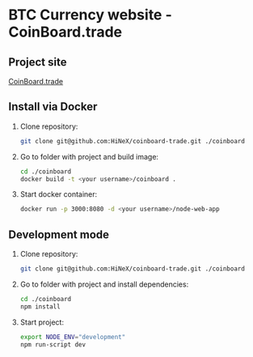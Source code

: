 BTC Currency website - CoinBoard.trade
==================================

## Project site
[CoinBoard.trade](https://coinboard.trade)

## Install via Docker
1. Clone repository:<br />
    ```bash
    git clone git@github.com:HiNeX/coinboard-trade.git ./coinboard
    ```
2. Go to folder with project and build image:<br />
    ```bash
    cd ./coinboard
    docker build -t <your username>/coinboard .
    ```
3. Start docker container:<br />
    ```bash
    docker run -p 3000:8080 -d <your username>/node-web-app
    ```

## Development mode
1. Clone repository:<br />
    ```bash
    git clone git@github.com:HiNeX/coinboard-trade.git ./coinboard
    ```
2. Go to folder with project and install dependencies:<br />
    ```bash
    cd ./coinboard
    npm install
    ```
3. Start project:<br />
    ```bash
    export NODE_ENV="development"
    npm run-script dev
    ```
